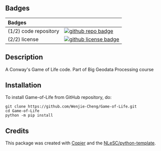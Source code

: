 ## Badges

| Badges | |
| :-- | :--  |
| (1/2) code repository              | [![github repo badge](https://img.shields.io/badge/github-repo-000.svg?logo=github&labelColor=gray&color=blue)](https://github.com/Wenjie-Cheng/Game-of-Life) |
| (2/2) license                      | [![github license badge](https://img.shields.io/github/license/Wenjie-Cheng/Game-of-Life)](https://github.com/Wenjie-Cheng/Game-of-Life/blob/master/LICENSE) |


## Description

A Conway's Game of Life code. Part of Big Geodata Processing course

## Installation

To install Game-of-Life from GitHub repository, do:

```console
git clone https://github.com/Wenjie-Cheng/Game-of-Life.git
cd Game-of-Life
python -m pip install
```


## Credits

This package was created with [Copier](https://github.com/copier-org/copier) and the [NLeSC/python-template](https://github.com/NLeSC/python-template).
